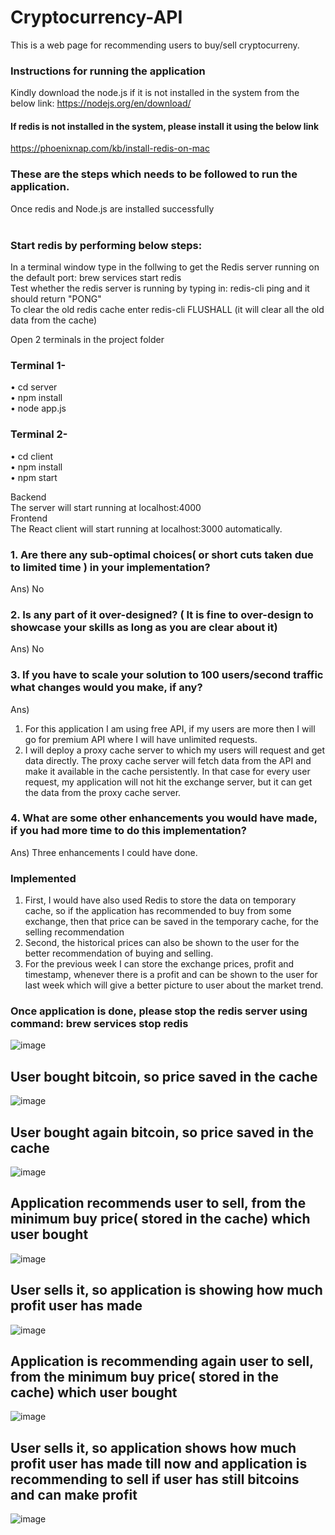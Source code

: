 # Cryptocurrency-API
This is a web page for recommending users to buy/sell cryptocurreny.

### Instructions for running the application
Kindly download the node.js if it is not installed in the system from the below link:
https://nodejs.org/en/download/

#### If redis is not installed in the system, please install it using the below link
https://phoenixnap.com/kb/install-redis-on-mac

### These are the steps which needs to be followed to run the application.

Once redis and Node.js are installed successfully<br/><br/>
### Start redis by performing below steps:<br/>
In a terminal window type in the follwing to get the Redis server running on the default port: brew services start redis <br/>
Test whether the redis server is running by typing in: redis-cli ping and it should return "PONG" </br>
To clear the old redis cache enter redis-cli FLUSHALL (it will clear all the old data from the cache)

Open 2 terminals in the project folder
### Terminal 1-
• cd server<br/>
• npm install<br/>
• node app.js <br/>
### Terminal 2-
• cd client<br/>
• npm install<br/>
• npm start<br/>

Backend<br/>
The server will start running at localhost:4000</br>
Frontend</br>
The React client will start running at localhost:3000 automatically.


### 1.	Are there any sub-optimal choices( or short cuts taken due to limited time ) in your implementation?
Ans) No
### 2.	Is any part of it over-designed? ( It is fine to over-design to showcase your skills as long as you are clear about it)
Ans) No
### 3.	If you have to scale your solution to 100 users/second traffic what changes would you make, if any?
Ans) 
1.	For this application I am using free API, if my users are more then I will go for premium API where I will have unlimited requests.
2.	I will deploy a proxy cache server to which my users will request and get data directly. The proxy cache server will fetch data from the API and make it available in the cache persistently. In that case for every user request, my application will not hit the exchange server, but it can get the data from the proxy cache server.
### 4.	What are some other enhancements you would have made, if you had more time to do this implementation?
Ans)
Three enhancements I could have done.
### Implemented
1.	First, I would have also used Redis to store the data on temporary cache, so if the application has recommended to buy from some exchange, then that price can be saved in the temporary cache, for the selling recommendation
3.	Second, the historical prices can also be shown to the user for the better recommendation of buying and selling.
5.	For the previous week I can store the exchange prices, profit and timestamp, whenever there is a profit and can be shown to the user for last week which will give a better picture to user about the market trend.



### Once application is done, please stop the redis server using command: brew services stop redis


![image](https://user-images.githubusercontent.com/72769273/141520596-1223120e-5ee0-42ad-80d7-9454324fdeee.png)

## User bought bitcoin, so price saved in the cache
![image](https://user-images.githubusercontent.com/72769273/141520747-ee7da8ef-bca6-41c0-ba04-b4ae59537d6f.png)

## User bought again bitcoin, so price saved in the cache
![image](https://user-images.githubusercontent.com/72769273/141520871-eda0534e-1c92-497e-930e-a6929e9b2137.png)

## Application recommends user to sell, from the minimum buy price( stored in the cache)  which user bought
![image](https://user-images.githubusercontent.com/72769273/141524350-534187b0-dc07-4233-a06c-b70846c46ce8.png)

## User sells it, so application is showing how much profit user has made
![image](https://user-images.githubusercontent.com/72769273/141524415-a8c932e9-7aad-498a-9d2c-5e26c4ee9981.png)

## Application is recommending again user to sell, from the minimum buy price( stored in the cache)  which user bought
![image](https://user-images.githubusercontent.com/72769273/141524616-21a79101-379b-483f-a114-4e2eb84dc8c6.png)

## User sells it, so application shows how much profit user has made till now and application is recommending to sell if user has still bitcoins and can make profit
![image](https://user-images.githubusercontent.com/72769273/141524671-609cdeb3-4be8-4148-bb23-6af12b75043f.png)




